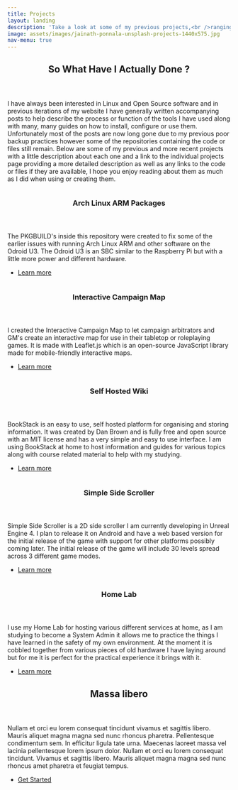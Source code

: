 ```yaml
---
title: Projects
layout: landing
description: 'Take a look at some of my previous projects,<br />ranging from Game Design to Linux packages.'
image: assets/images/jainath-ponnala-unsplash-projects-1440x575.jpg
nav-menu: true
---
```


<!-- Main -->
<div id="main">

<!-- One -->
<section id="one">
	<div class="inner">
		<header class="major">
			<h2>So What Have I Actually Done ?</h2>
		</header>
		<p>I have always been interested in Linux and Open Source software and in previous iterations of my website I have generally written accompanying posts to help describe the process or function of the tools I have used along with many, many guides on how to install, configure or use them. Unfortunately most of the posts are now long gone due to my previous poor backup practices however some of the repositories containing the code or files still remain. Below are some of my previous and more recent projects with a little description about each one and a link to the individual projects page providing a more detailed description as well as any links to the code or files if they are available, I hope you enjoy reading about them as much as I did when using or creating them.</p>
	</div>
</section>

<!-- Two -->
<section id="two" class="spotlights">
	<section>
		<a href="/projects/arch-linux-arm-packages.html" class="image">
			<img src="{% link assets/images/arch-linux-arm-logo-576x515.png %}" alt="" data-position="25% 25%" />
		</a>
		<div class="content">
			<div class="inner">
				<header class="major">
					<h3>Arch Linux ARM Packages</h3>
				</header>
				<p>The PKGBUILD's inside this repository were created to fix some of the earlier issues with running Arch Linux ARM and other software on the Odroid U3. The Odroid U3 is an SBC similar to the Raspberry Pi but with a little more power and different hardware.</p>
				<ul class="actions">
					<li><a href="/projects/arch-linux-arm-packages.html" class="button">Learn more</a></li>
				</ul>
			</div>
		</div>
	</section>
	<section>
		<a href="/projects/interactive-campaign-map.html" class="image">
			<img src="{% link assets/images/interactive-campaign-map-01-576x515.png %}" alt="" data-position="top center" />
		</a>
		<div class="content">
			<div class="inner">
				<header class="major">
					<h3>Interactive Campaign Map</h3>
				</header>
				<p>I created the Interactive Campaign Map to let campaign arbitrators and GM's create an interactive map for use in their tabletop or roleplaying games. It is made with Leaflet.js which is an open-source JavaScript library made for mobile-friendly interactive maps.</p>
				<ul class="actions">
					<li><a href="/projects/interactive-campaign-map.html" class="button">Learn more</a></li>
				</ul>
			</div>
		</div>
	</section>
	<section>
		<a href="/projects/self-hosted-wiki.html" class="image">
			<img src="{% link assets/images/bookstack-page-view-576x515.png %}" alt="" data-position="center center" />
		</a>
		<div class="content">
			<div class="inner">
				<header class="major">
					<h3>Self Hosted Wiki</h3>
				</header>
				<p>BookStack is an easy to use, self hosted platform for organising and storing information. It was created by Dan Brown and is fully free and open source with an MIT license and has a very simple and easy to use interface. I am using BookStack at home to host information and guides for various topics along with course related material to help with my studying.</p>
				<ul class="actions">
					<li><a href="/projects/self-hosted-wiki.html" class="button">Learn more</a></li>
				</ul>
			</div>
		</div>
	</section>
	<section>
		<a href="/projects/simple-side-scroller.html" class="image">
			<img src="{% link assets/images/simplesidescroller-screenshot-01-576x515.png %}" alt="" data-position="top center" />
		</a>
		<div class="content">
			<div class="inner">
				<header class="major">
					<h3>Simple Side Scroller</h3>
				</header>
				<p>Simple Side Scroller is a 2D side scroller I am currently developing in Unreal Engine 4. I plan to release it on Android and have a web based version for the initial release of the game with support for other platforms possibly coming later. The initial release of the game will include 30 levels spread across 3 different game modes.</p>
				<ul class="actions">
					<li><a href="/projects/simple-side-scroller.html" class="button">Learn more</a></li>
				</ul>
			</div>
		</div>
	</section>
	<section>
		<a href="/projects/home-lab.html" class="image">
			<img src="{% link assets/images/jainath-ponnala-unsplash-projects-576x515.jpg %}" alt="" data-position="center center" />
		</a>
		<div class="content">
			<div class="inner">
				<header class="major">
					<h3>Home Lab</h3>
				</header>
				<p>I use my Home Lab for hosting various different services at home, as I am studying to become a System Admin it allows me to practice the things I have learned in the safety of my own environment. At the moment it is cobbled together from various pieces of old hardware I have laying around but for me it is perfect for the practical experience it brings with it.</p>
				<ul class="actions">
					<li><a href="/projects/home-lab.html" class="button">Learn more</a></li>
				</ul>
			</div>
		</div>
	</section>
</section>

<!-- Three -->
<section id="three">
	<div class="inner">
		<header class="major">
			<h2>Massa libero</h2>
		</header>
		<p>Nullam et orci eu lorem consequat tincidunt vivamus et sagittis libero. Mauris aliquet magna magna sed nunc rhoncus pharetra. Pellentesque condimentum sem. In efficitur ligula tate urna. Maecenas laoreet massa vel lacinia pellentesque lorem ipsum dolor. Nullam et orci eu lorem consequat tincidunt. Vivamus et sagittis libero. Mauris aliquet magna magna sed nunc rhoncus amet pharetra et feugiat tempus.</p>
		<ul class="actions">
			<li><a href="generic.html" class="button next">Get Started</a></li>
		</ul>
	</div>
</section>

</div>
